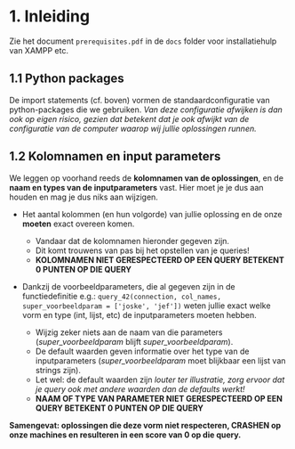 # 1. Inleiding

Zie het document `prerequisites.pdf` in de `docs` folder voor installatiehulp van XAMPP etc.

## 1.1 Python packages

De import statements (cf. boven) vormen de standaardconfiguratie van python-packages die we gebruiken. _Van deze configuratie afwijken is dan ook op eigen risico, gezien dat betekent dat je ook afwijkt van de configuratie van de computer waarop wij jullie oplossingen runnen._
   
    
## 1.2 Kolomnamen en input parameters

We leggen op voorhand reeds de **kolomnamen van de oplossingen**, en de **naam en types van de inputparameters** vast. Hier moet je je dus aan houden en mag je dus niks aan wijzigen.

- Het aantal kolommen (en hun volgorde) van jullie oplossing en de onze **moeten** exact overeen komen. 
    - Vandaar dat de kolomnamen hieronder gegeven zijn. 
    - Dit komt trouwens van pas bij het opstellen van je queries! 
    - **KOLOMNAMEN NIET GERESPECTEERD OP EEN QUERY BETEKENT 0 PUNTEN OP DIE QUERY**
    
- Dankzij de voorbeeldparameters, die al gegeven zijn in de functiedefinitie e.g.: `query_42(connection, col_names, super_voorbeeldparam = ['joske', 'jef'])` weten jullie exact welke vorm en type (int, lijst, etc) de inputparameters moeten hebben. 
    - Wijzig zeker niets aan de naam van die parameters (*super_voorbeeldparam* blijft *super_voorbeeldparam*).
    - De default waarden geven informatie over het type van de inputparameters (*super_voorbeeldparam* moet blijkbaar een lijst van strings zijn). 
    - Let wel: de default waarden zijn _louter ter illustratie, zorg ervoor dat je query ook met andere waarden dan de defaults werkt!_
    - **NAAM OF TYPE VAN PARAMETER NIET GERESPECTEERD OP EEN QUERY BETEKENT 0 PUNTEN OP DIE QUERY**

**Samengevat: oplossingen die deze vorm niet respecteren, CRASHEN op onze machines en resulteren in een score van 0 op die query.**